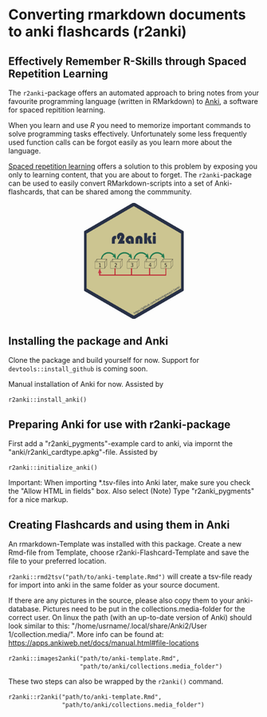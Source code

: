 # Converting rmarkdown documents to anki flashcards (r2anki)

## Effectively Remember R-Skills through Spaced Repetition Learning
The `r2anki`-package offers an automated approach to bring notes from your favourite programming language (written in RMarkdown) to [Anki](https://ankisrs.net), a software for spaced repitition learning.

When you learn and use *R* you need to memorize important commands to solve programming tasks effectively. Unfortunately some less frequently used function calls can be forgot easily as you learn more about the language.

[Spaced repetition learning](https://en.wikipedia.org/wiki/Spaced_repetition) offers a solution to this problem by exposing you only to learning content, that you are about to forget. The `r2anki`-package can be used to easily convert RMarkdown-scripts into a set of Anki-flashcards, that can be shared among the commmunity.

<center><img src="r2anki_sticker.png" alt="r2anki-sticker" style="width: 200px;"/></center>

## Installing the package and Anki
Clone the package and build yourself for now. Support for `devtools::install_github` is coming soon.

Manual installation of Anki for now. Assisted by
```
r2anki::install_anki()
```

## Preparing Anki for use with r2anki-package
First add a "r2anki_pygments"-example card to anki, via impornt the "anki/r2anki_cardtype.apkg"-file. Assisted by

```
r2anki::initialize_anki()
```

Important: When importing *.tsv-files into Anki later, make sure you check the "Allow HTML in fields" box. Also select (Note) Type "r2anki_pygments" for a nice markup.

## Creating Flashcards and using them in Anki
An rmarkdown-Template was installed with this package. Create a new Rmd-file from Template, choose r2anki-Flashcard-Template and save the file to your preferred location.

`r2anki::rmd2tsv("path/to/anki-template.Rmd")` will create a tsv-file ready for import into anki in the same folder as your source document.

If there are any pictures in the source, please also copy them to your anki-database. Pictures need to be put in the collections.media-folder for the correct user. On linux the path (with an up-to-date version of Anki) should look similar to this: "/home/usrname/.local/share/Anki2/User 1/collection.media/". More info can be found at: https://apps.ankiweb.net/docs/manual.html#file-locations
```
r2anki::images2anki("path/to/anki-template.Rmd",
                    "path/to/anki/collections.media_folder")
```

These two steps can also be wrapped by the `r2anki()` command.
```
r2anki::r2anki("path/to/anki-template.Rmd",
               "path/to/anki/collections.media_folder")
```

